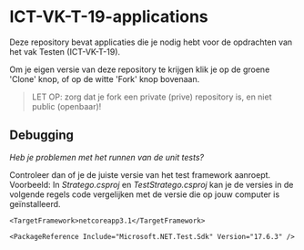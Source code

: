 # ICT-VK-T-19-applications

Deze repository bevat applicaties die je nodig hebt voor de opdrachten van het vak Testen (ICT-VK-T-19).

Om je eigen versie van deze repository te krijgen klik je op de groene 'Clone' knop, of op de witte 'Fork' knop bovenaan.

> LET OP: zorg dat je fork een private (prive) repository is, en niet public (openbaar)!

## Debugging

_Heb je problemen met het runnen van de unit tests?_ 

Controleer dan of je de juiste versie van het test framework aanroept.
Voorbeeld: In _Stratego.csproj_ en _TestStratego.csproj_ kan je de versies in de volgende regels code vergelijken met de versie die op jouw computer is geïnstalleerd.

`<TargetFramework>netcoreapp3.1</TargetFramework>`

`<PackageReference Include="Microsoft.NET.Test.Sdk" Version="17.6.3" />`